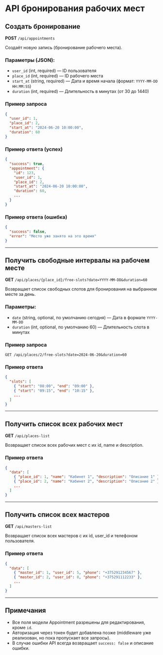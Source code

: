 # API бронирования рабочих мест

## Создать бронирование

**POST** `/api/appointments`

Создаёт новую запись (бронирование рабочего места).

### Параметры (JSON):
- `user_id` (int, required) — ID пользователя
- `place_id` (int, required) — ID рабочего места
- `start_at` (string, required) — Дата и время начала (формат: `YYYY-MM-DD HH:MM:SS`)
- `duration` (int, required) — Длительность в минутах (от 30 до 1440)

### Пример запроса
```json
{
  "user_id": 1,
  "place_id": 2,
  "start_at": "2024-06-20 10:00:00",
  "duration": 60
}
```

### Пример ответа (успех)
```json
{
  "success": true,
  "appointment": {
    "id": 123,
    "user_id": 1,
    "place_id": 2,
    "start_at": "2024-06-20 10:00:00",
    "duration": 60,
    ...
  }
}
```

### Пример ответа (ошибка)
```json
{
  "success": false,
  "error": "Место уже занято на это время"
}
```

---

## Получить свободные интервалы на рабочем месте

**GET** `/api/places/{place_id}/free-slots?date=YYYY-MM-DD&duration=60`

Возвращает список свободных слотов для бронирования на выбранном месте за день.

### Параметры:
- `date` (string, optional, по умолчанию сегодня) — Дата в формате `YYYY-MM-DD`
- `duration` (int, optional, по умолчанию 60) — Длительность слота в минутах

### Пример запроса
```
GET /api/places/2/free-slots?date=2024-06-20&duration=60
```

### Пример ответа
```json
{
  "slots": [
    { "start": "08:00", "end": "09:00" },
    { "start": "09:15", "end": "10:15" },
    ...
  ]
}
```

---

## Получить список всех рабочих мест

**GET** `/api/places-list`

Возвращает список всех рабочих мест с их id, name и description.

### Пример ответа
```json
{
  "data": [
    { "place_id": 1, "name": "Кабинет 1", "description": "Описание 1" },
    { "place_id": 2, "name": "Кабинет 2", "description": "Описание 2" },
    ...
  ]
}
```

---

## Получить список всех мастеров

**GET** `/api/masters-list`

Возвращает список всех мастеров с их id, user_id и телефоном пользователя.

### Пример ответа
```json
{
  "data": [
    { "master_id": 1, "user_id": 5, "phone": "+375291234567" },
    { "master_id": 2, "user_id": 8, "phone": "+375291112233" },
    ...
  ]
}
```

---

## Примечания
- Все поля модели Appointment разрешены для редактирования, кроме `id`.
- Авторизация через токен будет добавлена позже (middleware уже реализован, но пока пропускает все запросы).
- В случае ошибки API всегда возвращает `success: false` и описание ошибки.
